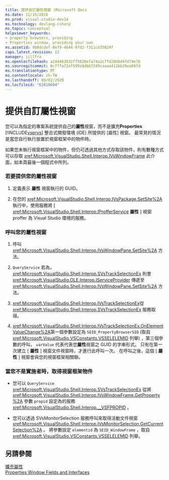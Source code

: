 ```yaml
---
title: 提供自訂屬性視窗 |Microsoft Docs
ms.date: 11/15/2016
ms.prod: visual-studio-dev14
ms.technology: devlang-csharp
ms.topic: conceptual
helpviewer_keywords:
- property browsers, providing
- Properties window, providing your own
ms.assetid: 408dcdef-8ef9-4644-97d2-f311cd35824f
caps.latest.revision: 12
manager: jillfra
ms.openlocfilehash: a244463832ff5620efa74a2c7fd20d6d47d79e76
ms.sourcegitcommit: 6cfffa72af599a9d667249caaaa411bb28ea69fd
ms.translationtype: MT
ms.contentlocale: zh-TW
ms.lasthandoff: 09/02/2020
ms.locfileid: "62810694"
---
```

# <a name="providing-a-custom-properties-window"></a>提供自訂屬性視窗
您可以為指定的專案系統提供自己的**屬性**視窗，而不是擴充**Properties** [!INCLUDE[vsprvs](../includes/vsprvs-md.md)] 整合式開發環境 (IDE) 所提供的 [屬性] 視窗。 最常見的情況是當您自行執行放置於視窗框架中的物件時。  
  
 如果您未執行視窗框架中的物件，但仍可透過其他方式存取該物件，則有數種方式可以存取 <xref:Microsoft.VisualStudio.Shell.Interop.IVsWindowFrame> 此介面，如本頁最後一個程式中所列。  
  
### <a name="to-provide-your-properties-window"></a>若要提供您的屬性視窗  
  
1. 定義表示 **屬性** 視窗執行的 GUID。  
  
2. 在您的 <xref:Microsoft.VisualStudio.Shell.Interop.IVsPackage.SetSite%2A> 執行中，使用服務將 [ <xref:Microsoft.VisualStudio.Shell.Interop.IProfferService> **屬性** ] 視窗 proffer 為 Visual Studio 環境的服務。  
  
### <a name="to-call-your-properties-window"></a>呼叫您的屬性視窗  
  
1. 呼叫 <xref:Microsoft.VisualStudio.Shell.Interop.IVsWindowPane.SetSite%2A> 方法。  
  
2. `QueryService` 若為， <xref:Microsoft.VisualStudio.Shell.Interop.SVsTrackSelectionEx> 則會 <xref:Microsoft.VisualStudio.OLE.Interop.IServiceProvider> 傳遞至 <xref:Microsoft.VisualStudio.Shell.Interop.IVsWindowPane.SetSite%2A> 方法。  
  
3. <xref:Microsoft.VisualStudio.Shell.Interop.IVsTrackSelectionEx>從 <xref:Microsoft.VisualStudio.Shell.Interop.SVsTrackSelectionEx> 服務取得。  
  
4. <xref:Microsoft.VisualStudio.Shell.Interop.IVsTrackSelectionEx.OnElementValueChange%2A>第一個參數設定為 `SEID_PropertyBrowserSID` (取自 <xref:Microsoft.VisualStudio.VSConstants.VSSELELEMID> 列舉) ，第三個參數的呼叫， `varValue` 代表代表您**屬性**視窗之 GUID 的字串形式。 只有在第一次建立 [ **屬性** ] 視窗文件視窗時，才進行此呼叫一次。 在呼叫之後，這個 [ **屬性** ] 視窗會與您的視窗框架相關聯。  
  
### <a name="to-obtain-the-window-frame-object-when-you-are-not-the-implementer"></a>當您不是實施者時，取得視窗框架物件  
  
- 您可以 `QueryService` <xref:Microsoft.VisualStudio.Shell.Interop.SVsTrackSelectionEx> 從將 <xref:Microsoft.VisualStudio.Shell.Interop.IVsWindowFrame.GetProperty%2A> 參數 `propid` 設定為的服務 <xref:Microsoft.VisualStudio.Shell.Interop.__VSFPROPID> 。  
  
- 您可以透過 SVsMonitorSelection 服務呼叫來取得活動文件視窗 <xref:Microsoft.VisualStudio.Shell.Interop.IVsMonitorSelection.GetCurrentSelection%2A> 。 將參數設定 `elementid` 為 `SEID_WindowFrame` ，取自 <xref:Microsoft.VisualStudio.VSConstants.VSSELELEMID> 列舉。  
  
## <a name="see-also"></a>另請參閱  
 [擴充屬性](../extensibility/internals/extending-properties.md)   
 [Properties Window Fields and Interfaces](../extensibility/internals/properties-window-fields-and-interfaces.md)